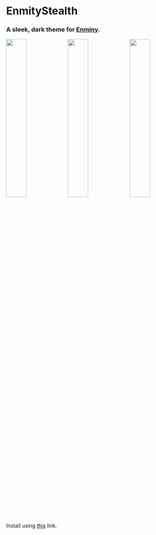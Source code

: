 # EnmityStealth

### A sleek, dark theme for [Enminy](https://github.com/enmity-mod/enmity).


<img src="https://user-images.githubusercontent.com/24487638/167592925-7b60b4e0-e936-40e3-945c-ac50b161b9ae.png" width=33% height=33%><img src="https://user-images.githubusercontent.com/24487638/167592163-c8e1eee2-2cfd-4f12-a6e1-7e638cdb2f25.PNG" width=33% height=33%><img src="https://user-images.githubusercontent.com/24487638/167592165-a702fea1-e711-44df-9a85-863f81f5213a.PNG" width=33% height=33%>

Install using [this](https://raw.githubusercontent.com/Bobrobot1/EnmityStealth/main/Stealth.json) link.
